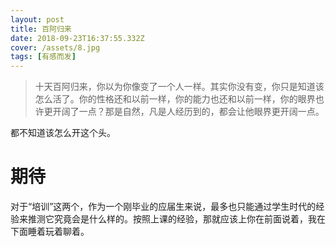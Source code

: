 ```yaml
---
layout: post
title: 百阿归来
date: 2018-09-23T16:37:55.332Z
cover: /assets/8.jpg
tags: [有感而发]
---
```

> 十天百阿归来，你以为你像变了一个人一样。其实你没有变，你只是知道该怎么活了。你的性格还和以前一样，你的能力也还和以前一样，你的眼界也许更开阔了一点？那是自然，凡是人经历到的，都会让他眼界更开阔一点。

都不知道该怎么开这个头。

# 期待
对于“培训”这两个，作为一个刚毕业的应届生来说，最多也只能通过学生时代的经验来推测它究竟会是什么样的。按照上课的经验，那就应该上你在前面说着，我在下面睡着玩着聊着。
